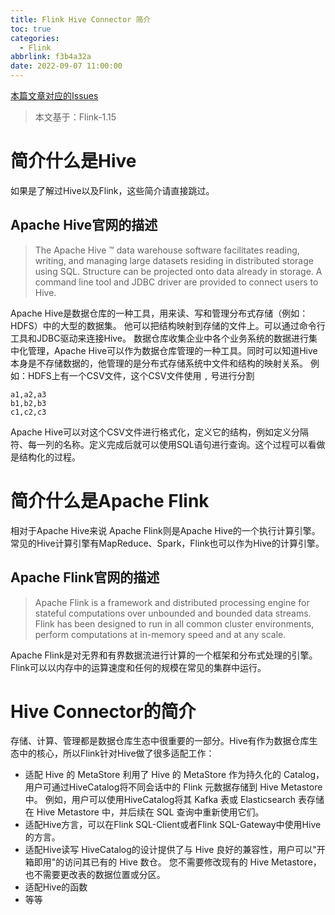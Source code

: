 ```yaml
---
title: Flink Hive Connector 简介
toc: true
categories:
  - Flink
abbrlink: f3b4a32a
date: 2022-09-07 11:00:00
---
```

[本篇文章对应的Issues](https://github.com/Code-dm/Re-learning-Java/issues/11)
> 本文基于：Flink-1.15
# 简介什么是Hive
如果是了解过Hive以及Flink，这些简介请直接跳过。
## Apache Hive官网的描述
> The Apache Hive ™ data warehouse software facilitates reading, writing, and managing large datasets residing in distributed storage using SQL. Structure can be projected onto data already in storage. A command line tool and JDBC driver are provided to connect users to Hive.

Apache Hive是数据仓库的一种工具，用来读、写和管理分布式存储（例如：HDFS）中的大型的数据集。
他可以把结构映射到存储的文件上。可以通过命令行工具和JDBC驱动来连接Hive。
数据仓库收集企业中各个业务系统的数据进行集中化管理，Apache Hive可以作为数据仓库管理的一种工具。同时可以知道Hive本身是不存储数据的，他管理的是分布式存储系统中文件和结构的映射关系。
例如：HDFS上有一个CSV文件，这个CSV文件使用 `,` 号进行分割
<!-- more -->
```
a1,a2,a3
b1,b2,b3
c1,c2,c3
```
Apache Hive可以对这个CSV文件进行格式化，定义它的结构，例如定义分隔符、每一列的名称。定义完成后就可以使用SQL语句进行查询。这个过程可以看做是结构化的过程。
# 简介什么是Apache Flink
相对于Apache Hive来说 Apache Flink则是Apache Hive的一个执行计算引擎。常见的Hive计算引擎有MapReduce、Spark，Flink也可以作为Hive的计算引擎。
## Apache Flink官网的描述
> Apache Flink is a framework and distributed processing engine for stateful computations over unbounded and bounded data streams. Flink has been designed to run in all common cluster environments, perform computations at in-memory speed and at any scale.

Apache Flink是对无界和有界数据流进行计算的一个框架和分布式处理的引擎。Flink可以以内存中的运算速度和任何的规模在常见的集群中运行。

# Hive Connector的简介
存储、计算、管理都是数据仓库生态中很重要的一部分。Hive有作为数据仓库生态中的核心，所以Flink针对Hive做了很多适配工作：
- 适配 Hive 的 MetaStore
  利用了 Hive 的 MetaStore 作为持久化的 Catalog，用户可通过HiveCatalog将不同会话中的 Flink 元数据存储到 Hive Metastore 中。 例如，用户可以使用HiveCatalog将其 Kafka 表或 Elasticsearch 表存储在 Hive Metastore 中，并后续在 SQL 查询中重新使用它们。
- 适配Hive方言，可以在Flink SQL-Client或者Flink SQL-Gateway中使用Hive的方言。
- 适配Hive读写
  HiveCatalog的设计提供了与 Hive 良好的兼容性，用户可以"开箱即用"的访问其已有的 Hive 数仓。 您不需要修改现有的 Hive Metastore，也不需要更改表的数据位置或分区。
- 适配Hive的函数
- 等等
